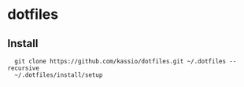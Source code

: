 dotfiles
========

Install
-------

      git clone https://github.com/kassio/dotfiles.git ~/.dotfiles --recursive
      ~/.dotfiles/install/setup
